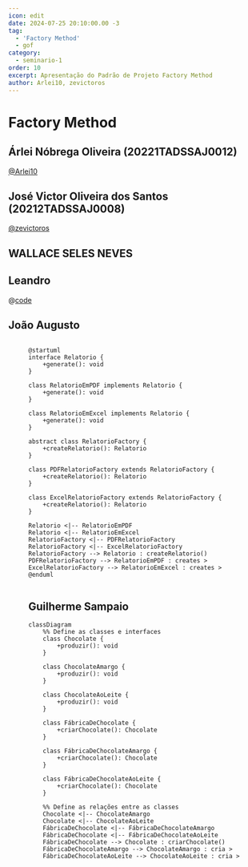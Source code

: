 ```yaml
---
icon: edit
date: 2024-07-25 20:10:00.00 -3
tag:
  - 'Factory Method'
  - gof
category:
  - seminario-1
order: 10
excerpt: Apresentação do Padrão de Projeto Factory Method
author: Arlei10, zevictoros
---
```

# Factory Method

## Árlei Nóbrega Oliveira (20221TADSSAJ0012)

[@Arlei10](https://github.com/Arlei10)

<!-- @include: ../../../includes/seminario-1-Arlei10/README.md -->

## José Victor Oliveira dos Santos (20212TADSSAJ0008)

[@zevictoros](https://github.com/zevictoros)

<!-- @include: ../../../includes/seminario-1-zevictoros/README.md -->

## WALLACE SELES NEVES


## Leandro

@[code](../../../includes/Leandro/factory_method/Recepcionista.java)

## João Augusto

<figure>

```plantuml

@startuml
interface Relatorio {
    +generate(): void
}

class RelatorioEmPDF implements Relatorio {
    +generate(): void
}

class RelatorioEmExcel implements Relatorio {
    +generate(): void
}

abstract class RelatorioFactory {
    +createRelatorio(): Relatorio
}

class PDFRelatorioFactory extends RelatorioFactory {
    +createRelatorio(): Relatorio
}

class ExcelRelatorioFactory extends RelatorioFactory {
    +createRelatorio(): Relatorio
}

Relatorio <|-- RelatorioEmPDF
Relatorio <|-- RelatorioEmExcel
RelatorioFactory <|-- PDFRelatorioFactory
RelatorioFactory <|-- ExcelRelatorioFactory
RelatorioFactory --> Relatorio : createRelatorio()
PDFRelatorioFactory --> RelatorioEmPDF : creates >
ExcelRelatorioFactory --> RelatorioEmExcel : creates >
@enduml


```
## Guilherme Sampaio
```mermaid
classDiagram
    %% Define as classes e interfaces
    class Chocolate {
        +produzir(): void
    }

    class ChocolateAmargo {
        +produzir(): void
    }

    class ChocolateAoLeite {
        +produzir(): void
    }

    class FábricaDeChocolate {
        +criarChocolate(): Chocolate
    }

    class FábricaDeChocolateAmargo {
        +criarChocolate(): Chocolate
    }

    class FábricaDeChocolateAoLeite {
        +criarChocolate(): Chocolate
    }

    %% Define as relações entre as classes
    Chocolate <|-- ChocolateAmargo
    Chocolate <|-- ChocolateAoLeite
    FábricaDeChocolate <|-- FábricaDeChocolateAmargo
    FábricaDeChocolate <|-- FábricaDeChocolateAoLeite
    FábricaDeChocolate --> Chocolate : criarChocolate()
    FábricaDeChocolateAmargo --> ChocolateAmargo : cria >
    FábricaDeChocolateAoLeite --> ChocolateAoLeite : cria >

```
</figure>
